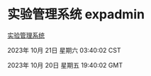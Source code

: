 # 实验管理系统 expadmin
[实验管理系统](http://219.139.197.77:56808/expadmin-782313d2-e1b1-4ea7-932e-3a55e6a1a4d0/)

2023年 10月 21日 星期六 03:40:02 CST

2023年 10月 20日 星期五 19:40:02 GMT
